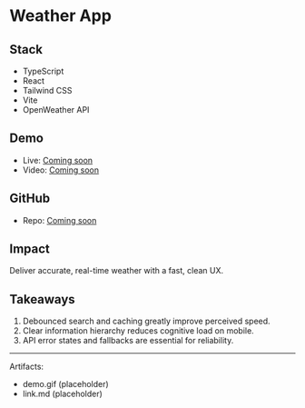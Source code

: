 # Weather App

## Stack
- TypeScript
- React
- Tailwind CSS
- Vite
- OpenWeather API

## Demo
- Live: [Coming soon](https://example.com/weather)
- Video: [Coming soon](https://example.com/weather-demo)

## GitHub
- Repo: [Coming soon](https://github.com/your-username/weather-app)

## Impact
Deliver accurate, real-time weather with a fast, clean UX.

## Takeaways
1. Debounced search and caching greatly improve perceived speed.
2. Clear information hierarchy reduces cognitive load on mobile.
3. API error states and fallbacks are essential for reliability.

---

Artifacts:
- demo.gif (placeholder)
- link.md (placeholder)
